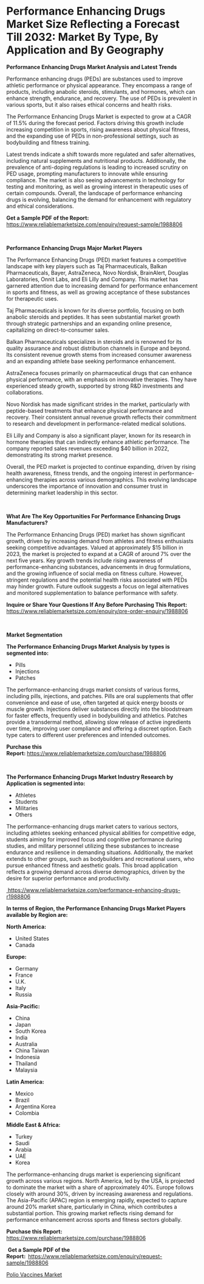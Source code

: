 <p><h1>Performance Enhancing Drugs Market Size Reflecting a Forecast Till 2032: Market By Type, By Application and By Geography</h1></p><p><strong>Performance Enhancing Drugs Market Analysis and Latest Trends</strong></p>
<p><p>Performance enhancing drugs (PEDs) are substances used to improve athletic performance or physical appearance. They encompass a range of products, including anabolic steroids, stimulants, and hormones, which can enhance strength, endurance, and recovery. The use of PEDs is prevalent in various sports, but it also raises ethical concerns and health risks. </p><p>The Performance Enhancing Drugs Market is expected to grow at a CAGR of 11.5% during the forecast period. Factors driving this growth include increasing competition in sports, rising awareness about physical fitness, and the expanding use of PEDs in non-professional settings, such as bodybuilding and fitness training. </p><p>Latest trends indicate a shift towards more regulated and safer alternatives, including natural supplements and nutritional products. Additionally, the prevalence of anti-doping regulations is leading to increased scrutiny on PED usage, prompting manufacturers to innovate while ensuring compliance. The market is also seeing advancements in technology for testing and monitoring, as well as growing interest in therapeutic uses of certain compounds. Overall, the landscape of performance enhancing drugs is evolving, balancing the demand for enhancement with regulatory and ethical considerations.</p></p>
<p><strong>Get a Sample PDF of the Report:&nbsp;</strong> <a href="https://www.reliablemarketsize.com/enquiry/request-sample/1988806?utm_campaign=3217&utm_medium=2&utm_source=Github&utm_content=ia&utm_term=08032025&utm_id=performance-enhancing-drugs">https://www.reliablemarketsize.com/enquiry/request-sample/1988806</a></p>
<p>&nbsp;</p>
<p><strong>Performance Enhancing Drugs Major Market Players</strong></p>
<p><p>The Performance Enhancing Drugs (PED) market features a competitive landscape with key players such as Taj Pharmaceuticals, Balkan Pharmaceuticals, Bayer, AstraZeneca, Novo Nordisk, BrainAlert, Douglas Laboratories, Onnit Labs, and Eli Lilly and Company. This market has garnered attention due to increasing demand for performance enhancement in sports and fitness, as well as growing acceptance of these substances for therapeutic uses.</p><p>Taj Pharmaceuticals is known for its diverse portfolio, focusing on both anabolic steroids and peptides. It has seen substantial market growth through strategic partnerships and an expanding online presence, capitalizing on direct-to-consumer sales.</p><p>Balkan Pharmaceuticals specializes in steroids and is renowned for its quality assurance and robust distribution channels in Europe and beyond. Its consistent revenue growth stems from increased consumer awareness and an expanding athlete base seeking performance enhancement.</p><p>AstraZeneca focuses primarily on pharmaceutical drugs that can enhance physical performance, with an emphasis on innovative therapies. They have experienced steady growth, supported by strong R&D investments and collaborations.</p><p>Novo Nordisk has made significant strides in the market, particularly with peptide-based treatments that enhance physical performance and recovery. Their consistent annual revenue growth reflects their commitment to research and development in performance-related medical solutions.</p><p>Eli Lilly and Company is also a significant player, known for its research in hormone therapies that can indirectly enhance athletic performance. The company reported sales revenues exceeding $40 billion in 2022, demonstrating its strong market presence.</p><p>Overall, the PED market is projected to continue expanding, driven by rising health awareness, fitness trends, and the ongoing interest in performance-enhancing therapies across various demographics. This evolving landscape underscores the importance of innovation and consumer trust in determining market leadership in this sector.</p></p>
<p>&nbsp;</p>
<p><strong>What Are The Key Opportunities For Performance Enhancing Drugs Manufacturers?</strong></p>
<p><p>The Performance Enhancing Drugs (PED) market has shown significant growth, driven by increasing demand from athletes and fitness enthusiasts seeking competitive advantages. Valued at approximately $15 billion in 2023, the market is projected to expand at a CAGR of around 7% over the next five years. Key growth trends include rising awareness of performance-enhancing substances, advancements in drug formulations, and the growing influence of social media on fitness culture. However, stringent regulations and the potential health risks associated with PEDs may hinder growth. Future outlook suggests a focus on legal alternatives and monitored supplementation to balance performance with safety.</p></p>
<p><strong>Inquire or Share Your Questions If Any Before Purchasing This Report:</strong> <a href="https://www.reliablemarketsize.com/enquiry/pre-order-enquiry/1988806?utm_campaign=3217&utm_medium=2&utm_source=Github&utm_content=ia&utm_term=08032025&utm_id=performance-enhancing-drugs">https://www.reliablemarketsize.com/enquiry/pre-order-enquiry/1988806</a></p>
<p>&nbsp;</p>
<p><strong>Market Segmentation</strong></p>
<p><strong>The Performance Enhancing Drugs Market Analysis by types is segmented into:</strong></p>
<p><ul><li>Pills</li><li>Injections</li><li>Patches</li></ul></p>
<p><p>The performance-enhancing drugs market consists of various forms, including pills, injections, and patches. Pills are oral supplements that offer convenience and ease of use, often targeted at quick energy boosts or muscle growth. Injections deliver substances directly into the bloodstream for faster effects, frequently used in bodybuilding and athletics. Patches provide a transdermal method, allowing slow release of active ingredients over time, improving user compliance and offering a discreet option. Each type caters to different user preferences and intended outcomes.</p></p>
<p><strong>Purchase this Report:&nbsp;</strong><a href="https://www.reliablemarketsize.com/purchase/1988806?utm_campaign=3217&utm_medium=2&utm_source=Github&utm_content=ia&utm_term=08032025&utm_id=performance-enhancing-drugs">https://www.reliablemarketsize.com/purchase/1988806</a></p>
<p>&nbsp;</p>
<p><strong>The Performance Enhancing Drugs Market Industry Research by Application is segmented into:</strong></p>
<p><ul><li>Athletes</li><li>Students</li><li>Militaries</li><li>Others</li></ul></p>
<p><p>The performance-enhancing drugs market caters to various sectors, including athletes seeking enhanced physical abilities for competitive edge, students aiming for improved focus and cognitive performance during studies, and military personnel utilizing these substances to increase endurance and resilience in demanding situations. Additionally, the market extends to other groups, such as bodybuilders and recreational users, who pursue enhanced fitness and aesthetic goals. This broad application reflects a growing demand across diverse demographics, driven by the desire for superior performance and productivity.</p></p>
<p><a href="https://www.reliablemarketsize.com/performance-enhancing-drugs-r1988806?utm_campaign=3217&utm_medium=2&utm_source=Github&utm_content=ia&utm_term=08032025&utm_id=performance-enhancing-drugs">&nbsp;https://www.reliablemarketsize.com/performance-enhancing-drugs-r1988806</a></p>
<p><strong>In terms of Region, the Performance Enhancing Drugs Market Players available by Region are:</strong></p>
<p>
    <p> <strong> North America: </strong>
        <ul>
            <li>United States</li>
            <li>Canada</li>
        </ul>
        </p> 
    <p> <strong> Europe: </strong>
        <ul>
            <li>Germany</li>
            <li>France</li>
            <li>U.K.</li>
            <li>Italy</li>
            <li>Russia</li>
        </ul>
        </p> 
    <p> <strong> Asia-Pacific: </strong>
        <ul>
            <li>China</li>
            <li>Japan</li>
            <li>South Korea</li>
            <li>India</li>
            <li>Australia</li>
            <li>China Taiwan</li>
            <li>Indonesia</li>
            <li>Thailand</li>
            <li>Malaysia</li>
        </ul>
        </p> 
    <p> <strong> Latin America: </strong>
        <ul>
            <li>Mexico</li>
            <li>Brazil</li>
            <li>Argentina Korea</li>
            <li>Colombia</li>
        </ul>
        </p> 
    <p> <strong> Middle East & Africa: </strong>
        <ul>
            <li>Turkey</li>
            <li>Saudi</li>
            <li>Arabia</li>
            <li>UAE</li>
            <li>Korea</li>
        </ul>
    </p>
    </p>
<p><p>The performance-enhancing drugs market is experiencing significant growth across various regions. North America, led by the USA, is projected to dominate the market with a share of approximately 40%. Europe follows closely with around 30%, driven by increasing awareness and regulations. The Asia-Pacific (APAC) region is emerging rapidly, expected to capture around 20% market share, particularly in China, which contributes a substantial portion. This growing market reflects rising demand for performance enhancement across sports and fitness sectors globally.</p></p>
<p><strong>Purchase this Report: </strong><a href="https://www.reliablemarketsize.com/purchase/1988806?utm_campaign=3217&utm_medium=2&utm_source=Github&utm_content=ia&utm_term=08032025&utm_id=performance-enhancing-drugs">https://www.reliablemarketsize.com/purchase/1988806</a></p>
<p>&nbsp;<strong>Get a Sample PDF of the Report:&nbsp;&nbsp;</strong><a href="https://www.reliablemarketsize.com/enquiry/request-sample/1988806?utm_campaign=3217&utm_medium=2&utm_source=Github&utm_content=ia&utm_term=08032025&utm_id=performance-enhancing-drugs">https://www.reliablemarketsize.com/enquiry/request-sample/1988806</a></p>
<p><strong></strong></p>
<p><p><a href="https://github.com/celpabembes/Market-Research-Report-List-1/blob/main/polio-vaccines-market.md?utm_campaign=3217&utm_medium=2&utm_source=Github&utm_content=ia&utm_term=08032025&utm_id=performance-enhancing-drugs">Polio Vaccines Market</a></p></p>